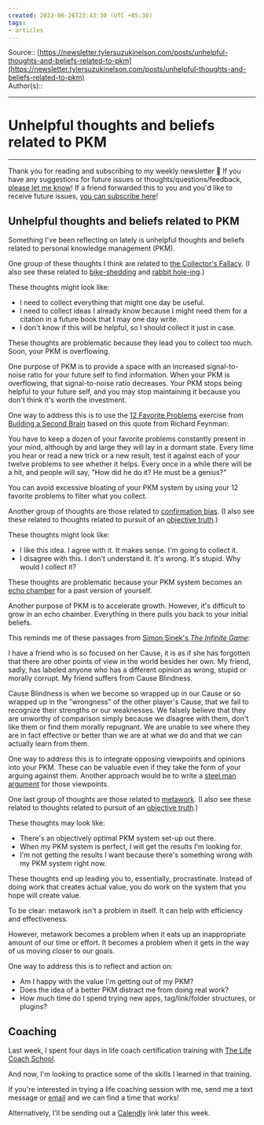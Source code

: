 ```yaml
---
created: 2022-06-26T23:43:30 (UTC +05:30)
tags:
- articles
---
```

   
Source:: [https://newsletter.tylersuzukinelson.com/posts/unhelpful-thoughts-and-beliefs-related-to-pkm](https://newsletter.tylersuzukinelson.com/posts/unhelpful-thoughts-and-beliefs-related-to-pkm)   
Author(s)::    
   
***   
   
# Unhelpful thoughts and beliefs related to PKM   
   
   
---   
Thank you for reading and subscribing to my weekly newsletter 🙂 If you have any suggestions for future issues or thoughts/questions/feedback, [please let me know](https://tylersuzukinelson.com/contact-me)! If a friend forwarded this to you and you'd like to receive future issues, [you can subscribe here](https://newsletter.tylersuzukinelson.com/)!   
   
## Unhelpful thoughts and beliefs related to PKM   
   
Something I've been reflecting on lately is unhelpful thoughts and beliefs related to personal knowledge management (PKM).   
   
One group of these thoughts I think are related to [the Collector's Fallacy](https://zettelkasten.de/posts/collectors-fallacy/). (I also see these related to [bike-shedding](https://en.wikipedia.org/wiki/Law_of_triviality) and [rabbit hole-ing](https://www.urbandictionary.com/define.php?term=Rabbit%20Hole).)   
   
These thoughts might look like:   
   
   
-   I need to collect everything that might one day be useful.   
-   I need to collect ideas I already know because I might need them for a citation in a future book that I may one day write.   
-   I don't know if this will be helpful, so I should collect it just in case.   
   
These thoughts are problematic because they lead you to collect too much. Soon, your PKM is overflowing.   
   
One purpose of PKM is to provide a space with an increased signal-to-noise ratio for your future self to find information. When your PKM is overflowing, that signal-to-noise ratio decreases. Your PKM stops being helpful to your future self, and you may stop maintaining it because you don't think it's worth the investment.   
   
One way to address this is to use the [12 Favorite Problems](https://www.shirleyfrivera.com/blog/refreshing-my-second-brain) exercise from [Building a Second Brain](https://www.buildingasecondbrain.com/) based on this quote from Richard Feynman:   
   
You have to keep a dozen of your favorite problems constantly present in your mind, although by and large they will lay in a dormant state. Every time you hear or read a new trick or a new result, test it against each of your twelve problems to see whether it helps. Every once in a while there will be a hit, and people will say, "How did he do it? He must be a genius?"   
   
You can avoid excessive bloating of your PKM system by using your 12 favorite problems to filter what you collect.   
   
Another group of thoughts are those related to [confirmation bias](https://en.wikipedia.org/wiki/Confirmation_bias). (I also see these related to thoughts related to pursuit of an [objective truth](https://en.wikipedia.org/wiki/Objectivity_(philosophy)).)   
   
These thoughts might look like:   
   
   
-   I like this idea. I agree with it. It makes sense. I'm going to collect it.   
-   I disagree with this. I don't understand it. It's wrong. It's stupid. Why would I collect it?   
   
These thoughts are problematic because your PKM system becomes an [echo chamber](https://en.wikipedia.org/wiki/Echo_chamber_(media)) for a past version of yourself.   
   
Another purpose of PKM is to accelerate growth. However, it's difficult to grow in an echo chamber. Everything in there pulls you back to your initial beliefs.   
   
This reminds me of these passages from [Simon Sinek's _The Infinite Game_](https://simonsinek.com/books/the-infinite-game/):   
   
I have a friend who is so focused on her Cause, it is as if she has forgotten that there are other points of view in the world besides her own. My friend, sadly, has labeled anyone who has a different opinion as wrong, stupid or morally corrupt. My friend suffers from Cause Blindness.   
   
Cause Blindness is when we become so wrapped up in our Cause or so wrapped up in the "wrongness" of the other player's Cause, that we fail to recognize their strengths or our weaknesses. We falsely believe that they are unworthy of comparison simply because we disagree with them, don't like them or find them morally repugnant. We are unable to see where they are in fact effective or better than we are at what we do and that we can actually learn from them.   
   
One way to address this is to integrate opposing viewpoints and opinions into your PKM. These can be valuable even if they take the form of your arguing against them. Another approach would be to write a [steel man argument](https://en.wikipedia.org/wiki/Straw_man#Steelmanning) for those viewpoints.   
   
One last group of thoughts are those related to [metawork](https://newsletter.tylersuzukinelson.com/posts/the-allure-of-metawork-and-changes-to-my-reading-process). (I also see these related to thoughts related to pursuit of an [objective truth](https://en.wikipedia.org/wiki/Objectivity_(philosophy)).)   
   
These thoughts may look like:   
   
   
-   There's an objectively optimal PKM system set-up out there.   
-   When my PKM system is perfect, I will get the results I'm looking for.   
-   I'm not getting the results I want because there's something wrong with my PKM system right now.   
   
These thoughts end up leading you to, essentially, procrastinate. Instead of doing work that creates actual value, you do work on the system that you hope will create value.   
   
To be clear: metawork isn't a problem in itself. It can help with efficiency and effectiveness.   
   
However, metawork becomes a problem when it eats up an inappropriate amount of our time or effort. It becomes a problem when it gets in the way of us moving closer to our goals.   
   
One way to address this is to reflect and action on:   
   
   
-   Am I happy with the value I'm getting out of my PKM?   
-   Does the idea of a better PKM distract me from doing real work?   
-   How much time do I spend trying new apps, tag/link/folder structures, or plugins?   
   
## Coaching   
   
Last week, I spent four days in life coach certification training with [The Life Coach School](https://thelifecoachschool.com/).   
   
And now, I'm looking to practice some of the skills I learned in that training.   
   
If you're interested in trying a life coaching session with me, send me a text message or [email](https://tylersuzukinelson.com/contact-me) and we can find a time that works!   
   
Alternatively, I'll be sending out a [Calendly](https://calendly.com/) link later this week.